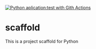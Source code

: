 [![Python aplication:test with Gith Actions](https://github.com/JRcepeda/scaffold/actions/workflows/main.yml/badge.svg)](https://github.com/JRcepeda/scaffold/actions/workflows/main.yml)
# scaffold
This is a project scaffold for Python
